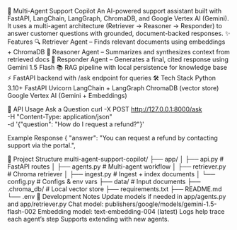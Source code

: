 🚀 Multi-Agent Support Copilot
An AI-powered support assistant built with FastAPI, LangChain, LangGraph, ChromaDB, and Google Vertex AI (Gemini).
It uses a multi-agent architecture (Retriever → Reasoner → Responder) to answer customer questions with grounded, document-backed responses.
✨ Features
🔍 Retriever Agent – Finds relevant documents using embeddings + ChromaDB
🧠 Reasoner Agent – Summarizes and synthesizes context from retrieved docs
💬 Responder Agent – Generates a final, cited response using Gemini 1.5 Flash
📚 RAG pipeline with local persistence for knowledge base
⚡ FastAPI backend with /ask endpoint for queries
🛠️ Tech Stack
Python 3.10+
FastAPI
Uvicorn
LangChain + LangGraph
ChromaDB (vector store)
Google Vertex AI (Gemini + Embeddings)

📡 API Usage
Ask a Question
curl -X POST http://127.0.0.1:8000/ask \
-H "Content-Type: application/json" \
-d '{"question": "How do I request a refund?"}'

Example Response
{
  "answer": "You can request a refund by contacting support via the portal.",

📂 Project Structure
multi-agent-support-copilot/
├── app/
│   ├── api.py        # FastAPI routes
│   ├── agents.py     # Multi-agent workflow
│   ├── retriever.py  # Chroma retriever
│   ├── ingest.py     # Ingest + index documents
│   └── config.py     # Configs & env vars
├── data/             # Input documents
├── .chroma_db/       # Local vector store
├── requirements.txt
├── README.md
└── .env
🔧 Development Notes
Update models if needed in app/agents.py and app/retriever.py
Chat model: publishers/google/models/gemini-1.5-flash-002
Embedding model: text-embedding-004 (latest)
Logs help trace each agent’s step
Supports extending with new agents.
